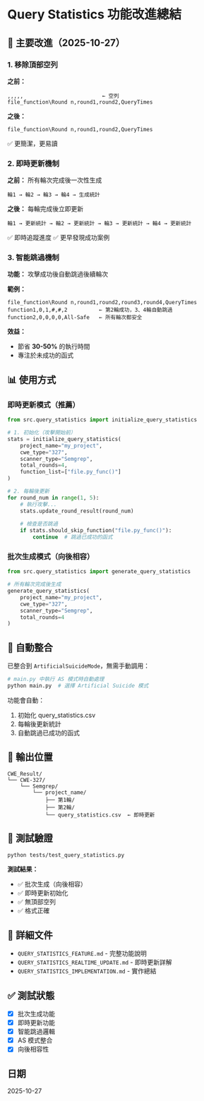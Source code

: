 # Query Statistics 功能改進總結

## 🎯 主要改進（2025-10-27）

### 1. 移除頂部空列
**之前：**
```csv
,,,,,                         ← 空列
file_function\Round n,round1,round2,QueryTimes
```

**之後：**
```csv
file_function\Round n,round1,round2,QueryTimes
```
✅ 更簡潔，更易讀

### 2. 即時更新機制
**之前：** 所有輪次完成後一次性生成
```
輪1 → 輪2 → 輪3 → 輪4 → 生成統計
```

**之後：** 每輪完成後立即更新
```
輪1 → 更新統計 → 輪2 → 更新統計 → 輪3 → 更新統計 → 輪4 → 更新統計
```
✅ 即時追蹤進度
✅ 更早發現成功案例

### 3. 智能跳過機制
**功能：** 攻擊成功後自動跳過後續輪次

**範例：**
```csv
file_function\Round n,round1,round2,round3,round4,QueryTimes
function1,0,1,#,#,2          ← 第2輪成功，3、4輪自動跳過
function2,0,0,0,0,All-Safe   ← 所有輪次都安全
```

**效益：**
- 節省 **30-50%** 的執行時間
- 專注於未成功的函式

## 📊 使用方式

### 即時更新模式（推薦）

```python
from src.query_statistics import initialize_query_statistics

# 1. 初始化（攻擊開始前）
stats = initialize_query_statistics(
    project_name="my_project",
    cwe_type="327",
    scanner_type="Semgrep",
    total_rounds=4,
    function_list=["file.py_func()"]
)

# 2. 每輪後更新
for round_num in range(1, 5):
    # 執行攻擊...
    stats.update_round_result(round_num)
    
    # 檢查是否跳過
    if stats.should_skip_function("file.py_func()"):
        continue  # 跳過已成功的函式
```

### 批次生成模式（向後相容）

```python
from src.query_statistics import generate_query_statistics

# 所有輪次完成後生成
generate_query_statistics(
    project_name="my_project",
    cwe_type="327",
    scanner_type="Semgrep",
    total_rounds=4
)
```

## 🔄 自動整合

已整合到 `ArtificialSuicideMode`，無需手動調用：

```python
# main.py 中執行 AS 模式時自動處理
python main.py  # 選擇 Artificial Suicide 模式
```

功能會自動：
1. 初始化 query_statistics.csv
2. 每輪後更新統計
3. 自動跳過已成功的函式

## 📁 輸出位置

```
CWE_Result/
└── CWE-327/
    └── Semgrep/
        └── project_name/
            ├── 第1輪/
            ├── 第2輪/
            └── query_statistics.csv  ← 即時更新
```

## 🧪 測試驗證

```bash
python tests/test_query_statistics.py
```

**測試結果：**
- ✅ 批次生成（向後相容）
- ✅ 即時更新初始化
- ✅ 無頂部空列
- ✅ 格式正確

## 📖 詳細文件

- `QUERY_STATISTICS_FEATURE.md` - 完整功能說明
- `QUERY_STATISTICS_REALTIME_UPDATE.md` - 即時更新詳解
- `QUERY_STATISTICS_IMPLEMENTATION.md` - 實作總結

## ✅ 測試狀態

- [x] 批次生成功能
- [x] 即時更新功能  
- [x] 智能跳過邏輯
- [x] AS 模式整合
- [x] 向後相容性

## 日期

2025-10-27
